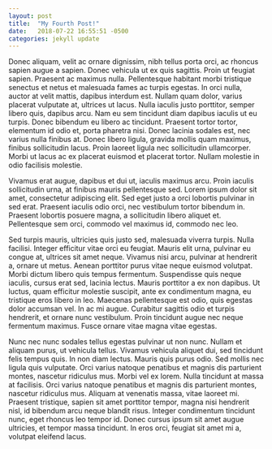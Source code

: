 ```yaml
---
layout: post
title:  "My Fourth Post!"
date:   2018-07-22 16:55:51 -0500
categories: jekyll update
---
```

Donec aliquam, velit ac ornare dignissim, nibh tellus porta orci, ac rhoncus sapien augue a sapien. Donec vehicula ut ex quis sagittis. Proin ut feugiat sapien. Praesent ac maximus nulla. Pellentesque habitant morbi tristique senectus et netus et malesuada fames ac turpis egestas. In orci nulla, auctor at velit mattis, dapibus interdum est. Nullam quam dolor, varius placerat vulputate at, ultrices ut lacus. Nulla iaculis justo porttitor, semper libero quis, dapibus arcu. Nam eu sem tincidunt diam dapibus iaculis ut eu turpis. Donec bibendum eu libero ac tincidunt. Praesent tortor tortor, elementum id odio et, porta pharetra nisi. Donec lacinia sodales est, nec varius nulla finibus at. Donec libero ligula, gravida mollis quam maximus, finibus sollicitudin lacus. Proin laoreet ligula nec sollicitudin ullamcorper. Morbi ut lacus ac ex placerat euismod et placerat tortor. Nullam molestie in odio facilisis molestie.

Vivamus erat augue, dapibus et dui ut, iaculis maximus arcu. Proin iaculis sollicitudin urna, at finibus mauris pellentesque sed. Lorem ipsum dolor sit amet, consectetur adipiscing elit. Sed eget justo a orci lobortis pulvinar in sed erat. Praesent iaculis odio orci, nec vestibulum tortor bibendum in. Praesent lobortis posuere magna, a sollicitudin libero aliquet et. Pellentesque sem orci, commodo vel maximus id, commodo nec leo.

Sed turpis mauris, ultricies quis justo sed, malesuada viverra turpis. Nulla facilisi. Integer efficitur vitae orci eu feugiat. Mauris elit urna, pulvinar eu congue at, ultrices sit amet neque. Vivamus nisi arcu, pulvinar at hendrerit a, ornare ut metus. Aenean porttitor purus vitae neque euismod volutpat. Morbi dictum libero quis tempus fermentum. Suspendisse quis neque iaculis, cursus erat sed, lacinia lectus. Mauris porttitor a ex non dapibus. Ut luctus, quam efficitur molestie suscipit, ante ex condimentum magna, eu tristique eros libero in leo. Maecenas pellentesque est odio, quis egestas dolor accumsan vel. In ac mi augue. Curabitur sagittis odio et turpis hendrerit, et ornare nunc vestibulum. Proin tincidunt augue nec neque fermentum maximus. Fusce ornare vitae magna vitae egestas.

Nunc nec nunc sodales tellus egestas pulvinar ut non nunc. Nullam et aliquam purus, ut vehicula tellus. Vivamus vehicula aliquet dui, sed tincidunt felis tempus quis. In non diam lectus. Mauris quis purus odio. Sed mollis nec ligula quis vulputate. Orci varius natoque penatibus et magnis dis parturient montes, nascetur ridiculus mus. Morbi vel ex lorem. Nulla tincidunt at massa at facilisis. Orci varius natoque penatibus et magnis dis parturient montes, nascetur ridiculus mus. Aliquam at venenatis massa, vitae laoreet mi. Praesent tristique, sapien sit amet porttitor tempor, magna nisi hendrerit nisl, id bibendum arcu neque blandit risus. Integer condimentum tincidunt nunc, eget rhoncus leo tempor id. Donec cursus ipsum sit amet augue ultricies, et tempor massa tincidunt. In eros orci, feugiat sit amet mi a, volutpat eleifend lacus. 